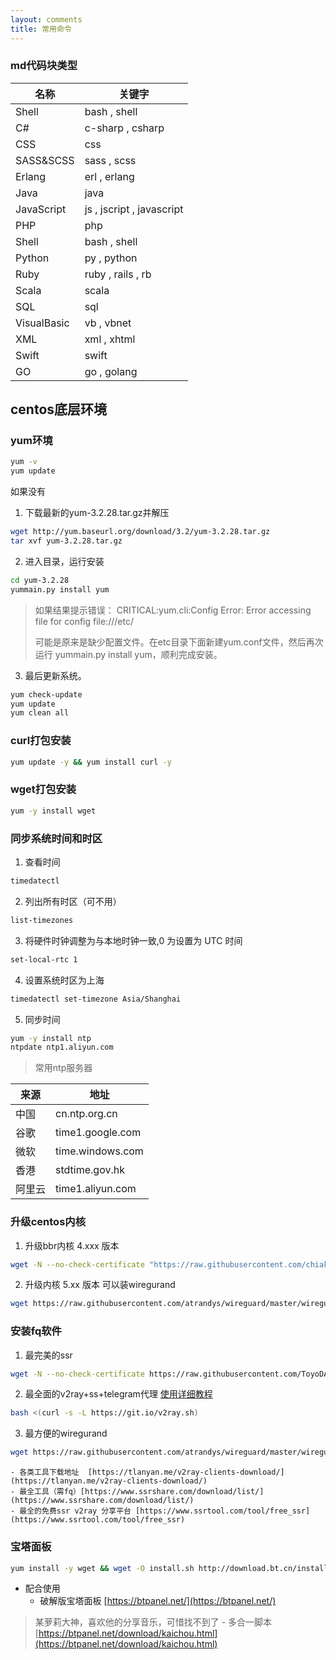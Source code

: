 ```yaml
---
layout: comments
title: 常用命令
---
```

### md代码块类型

|名称				|关键字										|
|--					|--												|
|Shell			|bash , shell							|
|C#					|c-sharp , csharp					|
|CSS				|css											|
|SASS&SCSS	|sass , scss							|
|Erlang			|erl , erlang							|
|Java				|java											|
|JavaScript	|js , jscript , javascript|
|PHP				|php											|
|Shell			|bash , shell							|
|Python			|py , python							|
|Ruby				|ruby , rails , rb				|
|Scala			|scala										|
|SQL				|sql											|
|VisualBasic|vb , vbnet								|
|XML				|xml , xhtml							|
|Swift			|swift										|
|GO					|go , golang							|

## centos底层环境
### yum环境
```bash
yum -v
yum update
```
如果没有

1. 下载最新的yum-3.2.28.tar.gz并解压
```bash
wget http://yum.baseurl.org/download/3.2/yum-3.2.28.tar.gz
tar xvf yum-3.2.28.tar.gz
```
2. 进入目录，运行安装
```bash
cd yum-3.2.28
yummain.py install yum
```
> 如果结果提示错误： CRITICAL:yum.cli:Config Error: Error accessing file for config file:///etc/
>
>可能是原来是缺少配置文件。在etc目录下面新建yum.conf文件，然后再次运行 yummain.py install yum，顺利完成安装。
3. 最后更新系统。
```bash
yum check-update
yum update
yum clean all
```
### curl打包安装
```bash
yum update -y && yum install curl -y
```
### wget打包安装
```bash
yum -y install wget
```

### 同步系统时间和时区
1. 查看时间
```bash
timedatectl
```
2. 列出所有时区（可不用）
```bash
list-timezones
```
3. 将硬件时钟调整为与本地时钟一致,0 为设置为 UTC 时间
```bash
set-local-rtc 1
```
4. 设置系统时区为上海
```bash
timedatectl set-timezone Asia/Shanghai
```
5. 同步时间
```bash
yum -y install ntp
ntpdate ntp1.aliyun.com
```
> 常用ntp服务器

|来源	|地址				|
|--		|--					|
|中国	|cn.ntp.org.cn		|
|谷歌	|time1.google.com	|
|微软	|time.windows.com	|
|香港	|stdtime.gov.hk		|
|阿里云	|time1.aliyun.com	|


### 升级centos内核

1. 升级bbr内核 4.xxx 版本
```bash
wget -N --no-check-certificate "https://raw.githubusercontent.com/chiakge/Linux-NetSpeed/master/tcp.sh" && chmod +x tcp.sh && ./tcp.sh
```
2. 升级内核 5.xx 版本 可以装wiregurand
```bash
wget https://raw.githubusercontent.com/atrandys/wireguard/master/wireguard_install.sh && chmod +x wireguard_install.sh && ./wireguard_install.sh
```


### 安装fq软件
1. 最完美的ssr
```bash
wget -N --no-check-certificate https://raw.githubusercontent.com/ToyoDAdoubi/doubi/master/ssrmu.sh && chmod +x ssrmu.sh && bash ssrmu.sh
```
2. 最全面的v2ray+ss+telegram代理
[使用详细教程](https://github.com/233boy/v2ray/wiki/V2Ray%E4%B8%80%E9%94%AE%E5%AE%89%E8%A3%85%E8%84%9A%E6%9C%AC)
```bash
bash <(curl -s -L https://git.io/v2ray.sh)
```
3. 最方便的wiregurand
```bash
wget https://raw.githubusercontent.com/atrandys/wireguard/master/wireguard_install.sh && chmod +x wireguard_install.sh && ./wireguard_install.sh
```
	- 各类工具下载地址  [https://tlanyan.me/v2ray-clients-download/](https://tlanyan.me/v2ray-clients-download/)
	- 最全工具（需fq）[https://www.ssrshare.com/download/list/](https://www.ssrshare.com/download/list/)
	- 最全的免费ssr v2ray 分享平台 [https://www.ssrtool.com/tool/free_ssr](https://www.ssrtool.com/tool/free_ssr)


### 宝塔面板
```bash
yum install -y wget && wget -O install.sh http://download.bt.cn/install/install_6.0.sh && sh install.sh
```
* 配合使用
	- 破解版宝塔面板 [https://btpanel.net/](https://btpanel.net/)
>某萝莉大神，喜欢他的分享音乐，可惜找不到了
	- 多合一脚本 [https://btpanel.net/download/kaichou.html](https://btpanel.net/download/kaichou.html)

###
